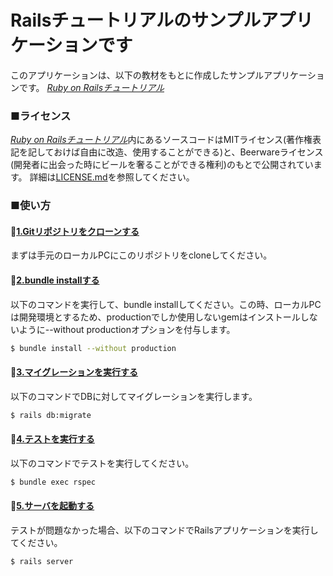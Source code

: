 # Railsチュートリアルのサンプルアプリケーションです

このアプリケーションは、以下の教材をもとに作成したサンプルアプリケーションです。
[*Ruby on Railsチュートリアル*](https://railstutorial.jp)

### ■ライセンス
[*Ruby on Railsチュートリアル*](https://railstutorial.jp)内にあるソースコードはMITライセンス(著作権表記を記しておけば自由に改造、使用することができる)と、Beerwareライセンス(開発者に出会った時にビールを奢ることができる権利)のもとで公開されています。
詳細は[LICENSE.md](LICENSE.md)を参照してください。

### ■使い方

#### <u>1.Gitリポジトリをクローンする</u>
まずは手元のローカルPCにこのリポジトリをcloneしてください。

#### <u>2.bundle installする</u>
以下のコマンドを実行して、bundle installしてください。この時、ローカルPCは開発環境とするため、productionでしか使用しないgemはインストールしないように--without productionオプションを付与します。
```bash
$ bundle install --without production
```

#### <u>3.マイグレーションを実行する</u>
以下のコマンドでDBに対してマイグレーションを実行します。
```bash
$ rails db:migrate
```

#### <u>4.テストを実行する</u>
以下のコマンドでテストを実行してください。
```bash
$ bundle exec rspec
```

#### <u>5.サーバを起動する</u>
テストが問題なかった場合、以下のコマンドでRailsアプリケーションを実行してください。
```bash
$ rails server
```
